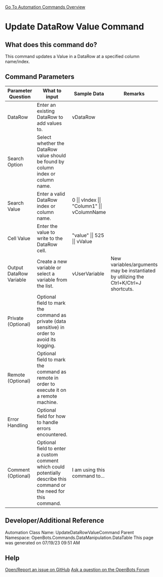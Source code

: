 <!--TITLE: Update DataRow Value Command -->
<!-- SUBTITLE: a command in the Data Manipulation Commands\DataTable group. -->
[Go To Automation Commands Overview](/automation-commands)


# Update DataRow Value Command


## What does this command do?
This command updates a Value in a DataRow at a specified column name/index.


## Command Parameters
| Parameter Question   	| What to input  	|  Sample Data 	| Remarks  	|
| ---                    | ---               | ---           | ---       |
|DataRow|Enter an existing DataRow to add values to.|vDataRow||
|Search Option|Select whether the DataRow value should be found by column index or column name.|||
|Search Value|Enter a valid DataRow index or column name.|0 \|\| vIndex \|\| "Column1" \|\| vColumnName||
|Cell Value|Enter the value to write to the DataRow cell.|"value" \|\| 525 \|\| vValue||
|Output DataRow Variable|Create a new variable or select a variable from the list.|vUserVariable|New variables/arguments may be instantiated by utilizing the Ctrl+K/Ctrl+J shortcuts.|
|Private (Optional)|Optional field to mark the command as private (data sensitive) in order to avoid its logging.|||
|Remote (Optional)|Optional field to mark the command as remote in order to execute it on a remote machine.|||
|Error Handling|Optional field for how to handle errors encountered.|||
|Comment (Optional)|Optional field to enter a custom comment which could potentially describe this command or the need for this command.|I am using this command to...||


## Developer/Additional Reference
Automation Class Name: UpdateDataRowValueCommand
Parent Namespace: OpenBots.Commands.DataManipulation.DataTable
This page was generated on 07/19/23 09:51 AM


## Help
[Open/Report an issue on GitHub](https://github.com/OpenBotsAI/OpenBots.Studio/issues/new)
[Ask a question on the OpenBots Forum](https://openbots.ai/forums/)
